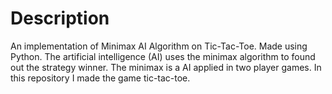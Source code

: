 # Description
An implementation of Minimax AI Algorithm on Tic-Tac-Toe. Made using Python. The artificial intelligence (AI) uses the minimax algorithm to found out the strategy winner. The minimax is a AI applied in two player games. In this repository I made the game tic-tac-toe.
